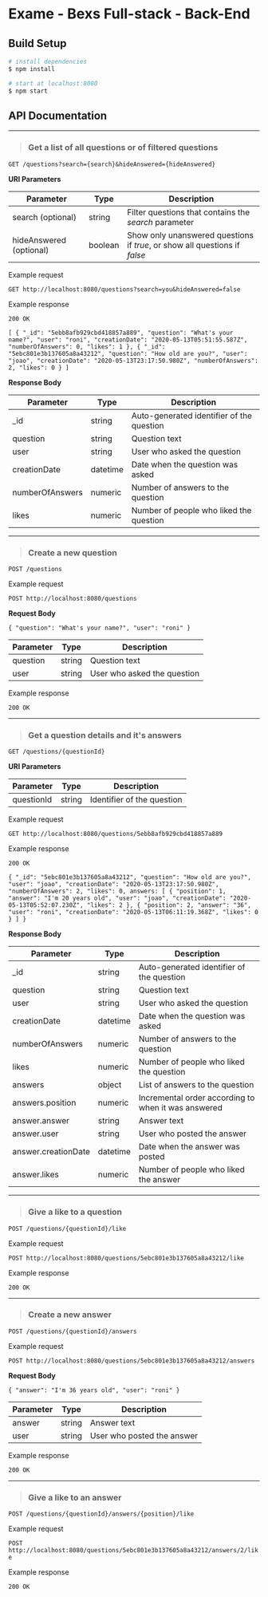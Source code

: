 # Exame - Bexs Full-stack - Back-End

## Build Setup

``` bash
# install dependencies
$ npm install

# start at localhost:8080
$ npm start
```

## API Documentation

---

> ### Get a list of all questions or of filtered questions

`GET /questions?search={search}&hideAnswered={hideAnswered}`

**URI Parameters**

Parameter | Type | Description
----------|------|------------
search (optional) | string | Filter questions that contains the *search* parameter
hideAnswered (optional) | boolean | Show only unanswered questions if *true*, or show all questions if *false*

Example request

`GET http://localhost:8080/questions?search=you&hideAnswered=false`

Example response

`200 OK`

`[
    {
      "_id": "5ebb8afb929cbd418857a889",
      "question": "What's your name?",
      "user": "roni",
      "creationDate": "2020-05-13T05:51:55.587Z",
      "numberOfAnswers": 0,
      "likes": 1
    },
    {
      "_id": "5ebc801e3b137605a8a43212",
      "question": "How old are you?",
      "user": "joao",
      "creationDate": "2020-05-13T23:17:50.980Z",
      "numberOfAnswers": 2,
      "likes": 0
    }
]`

**Response Body**

Parameter | Type | Description
----------|------|------------
_id | string | Auto-generated identifier of the question
question | string | Question text
user | string | User who asked the question
creationDate | datetime | Date when the question was asked
numberOfAnswers | numeric | Number of answers to the question
likes | numeric | Number of people who liked the question

---

> ### Create a new question

`POST /questions`

Example request

`POST http://localhost:8080/questions`

**Request Body**

`{
    "question": "What's your name?",
    "user": "roni"
}`

Parameter | Type | Description
----------|------|------------
question | string | Question text
user | string | User who asked the question

Example response

`200 OK`


---

> ### Get a question details and it's answers

`GET /questions/{questionId}`

**URI Parameters**

Parameter | Type | Description
----------|------|------------
questionId | string | Identifier of the question

Example request

`GET http://localhost:8080/questions/5ebb8afb929cbd418857a889`

Example response

`200 OK`

`{
    "_id": "5ebc801e3b137605a8a43212",
    "question": "How old are you?",
    "user": "joao",
    "creationDate": "2020-05-13T23:17:50.980Z",
    "numberOfAnswers": 2,
    "likes": 0,
    answers: [
        {
            "position": 1,
            "answer": "I'm 20 years old",
            "user": "joao",
            "creationDate": "2020-05-13T05:52:07.230Z",
            "likes": 2
        },
        {
            "position": 2,
            "answer": "36",
            "user": "roni",
            "creationDate": "2020-05-13T06:11:19.368Z",
            "likes": 0
        }
    ]
}`

**Response Body**

Parameter | Type | Description
----------|------|------------
_id | string | Auto-generated identifier of the question
question | string | Question text
user | string | User who asked the question
creationDate | datetime | Date when the question was asked
numberOfAnswers | numeric | Number of answers to the question
likes | numeric | Number of people who liked the question
answers | object | List of answers to the question
answers.position | numeric | Incremental order according to when it was answered
answer.answer | string | Answer text
answer.user | string | User who posted the answer
answer.creationDate | datetime | Date when the answer was posted
answer.likes | numeric | Number of people who liked the answer

---

> ### Give a like to a question

`POST /questions/{questionId}/like`

Example request

`POST http://localhost:8080/questions/5ebc801e3b137605a8a43212/like`

Example response

`200 OK`


---

> ### Create a new answer

`POST /questions/{questionId}/answers`

Example request

`POST http://localhost:8080/questions/5ebc801e3b137605a8a43212/answers`

**Request Body**

`{
    "answer": "I'm 36 years old",
    "user": "roni"
}`

Parameter | Type | Description
----------|------|------------
answer | string | Answer text
user | string | User who posted the answer

Example response

`200 OK`

---

> ### Give a like to an answer

`POST /questions/{questionId}/answers/{position}/like`

Example request

`POST http://localhost:8080/questions/5ebc801e3b137605a8a43212/answers/2/like`

Example response

`200 OK`
